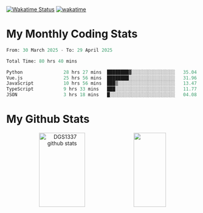[![Wakatime Status](https://github.com/noopurphalak/noopurphalak/workflows/wakatime-status-update/badge.svg)](https://github.com/noopurphalak/noopurphalak/actions/workflows/main.yml)
[![wakatime](https://wakatime.com/badge/user/80ace140-ef40-4fdd-b8ed-f3be3d2e1aea.svg)](https://wakatime.com/@80ace140-ef40-4fdd-b8ed-f3be3d2e1aea)

# My Monthly Coding Stats

<!--START_SECTION:waka-->

```python
From: 30 March 2025 - To: 29 April 2025

Total Time: 80 hrs 40 mins

Python               28 hrs 27 mins  ████████▓░░░░░░░░░░░░░░░░   35.04 %
Vue.js               25 hrs 56 mins  ████████░░░░░░░░░░░░░░░░░   31.96 %
JavaScript           10 hrs 56 mins  ███▒░░░░░░░░░░░░░░░░░░░░░   13.47 %
TypeScript           9 hrs 33 mins   ███░░░░░░░░░░░░░░░░░░░░░░   11.77 %
JSON                 3 hrs 18 mins   █░░░░░░░░░░░░░░░░░░░░░░░░   04.08 %
```

<!--END_SECTION:waka-->

# My Github Stats
<div style="text-align: center;">
  <img width="49%" height="195px" src="https://github-readme-stats-sigma-five.vercel.app/api?username=noopurphalak&show_icons=true&count_private=true&hide_border=true&title_color=00FFFF&icon_color=00FFFF&text_color=00FFFF&bg_color=0d1117" alt="DGS1337 github stats" />
  <img width="41%" height="195px" src="https://github-readme-stats-sigma-five.vercel.app/api/top-langs/?username=noopurphalak&layout=compact&hide_border=true&title_color=00FFFF&text_color=00FFFF&bg_color=0d1117" />
</div>
